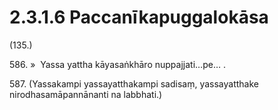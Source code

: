 

# 2.3.1.6 Paccanīkapuggalokāsa





(135.)

586\. »  Yassa yattha kāyasaṅkhāro nuppajjati…pe… .

587\. (Yassakampi yassayatthakampi sadisaṃ, yassayatthake nirodhasamāpannānanti na labbhati.)



